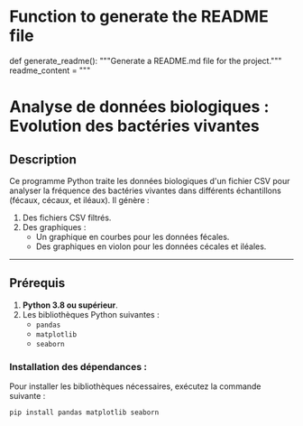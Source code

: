 # Function to generate the README file
def generate_readme():
    """Generate a README.md file for the project."""
    readme_content = """
# **Analyse de données biologiques : Evolution des bactéries vivantes**

## **Description**
Ce programme Python traite les données biologiques d'un fichier CSV pour analyser la fréquence des bactéries vivantes dans différents échantillons (fécaux, cécaux, et iléaux). Il génère :
1. Des fichiers CSV filtrés.
2. Des graphiques :
   - Un graphique en courbes pour les données fécales.
   - Des graphiques en violon pour les données cécales et iléales.

---

## **Prérequis**
1. **Python 3.8 ou supérieur**.
2. Les bibliothèques Python suivantes :
   - `pandas`
   - `matplotlib`
   - `seaborn`

### Installation des dépendances :
Pour installer les bibliothèques nécessaires, exécutez la commande suivante :
```bash
pip install pandas matplotlib seaborn

